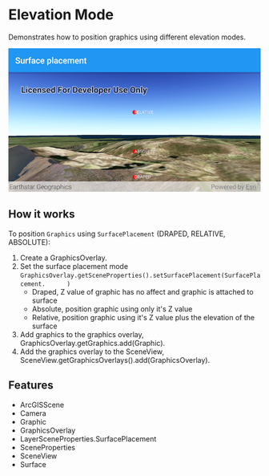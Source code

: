 # Elevation Mode

Demonstrates how to position graphics using different elevation modes.

![Elevation Mode App](elevation-mode.png)


## How it works

To position `Graphics` using `SurfacePlacement` (DRAPED, RELATIVE, ABSOLUTE):

1. Create a GraphicsOverlay.
2. Set the surface placement mode 
	`GraphicsOverlay.getSceneProperties().setSurfacePlacement(SurfacePlacement.      )`
	* Draped, Z value of graphic has no affect and graphic is attached to surface
	* Absolute, position graphic using only it's Z value
	* Relative, position graphic using it's Z value plus the elevation of the surface
3. Add graphics to the graphics overlay, GraphicsOverlay.getGraphics.add(Graphic).
4. Add the graphics overlay to the SceneView, SceneView.getGraphicsOverlays().add(GraphicsOverlay).

## Features
* ArcGISScene
* Camera
* Graphic
* GraphicsOverlay
* LayerSceneProperties.SurfacePlacement
* SceneProperties
* SceneView
* Surface